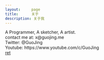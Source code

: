 ```yaml
---
layout:     page
title:      关于
description: 关于我
---
```

<div class="about">
A Programmer, A sketcher, A artist. <br/>
contact me at: x@guojing.me<br/>
Twitter: @GuoJing<br/>
Youtube: https://www.youtube.com/c/GuoJing
</div>

<div class="ret">
<a href="/">ret</a>
</div>

